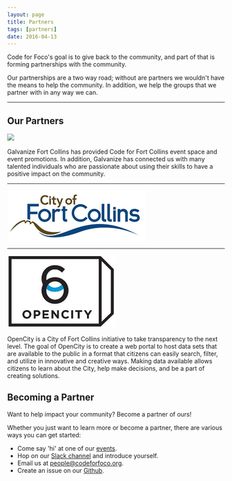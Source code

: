 ```yaml
---
layout: page
title: Partners
tags: [partners]
date: 2016-04-13
---
```


Code for Foco's goal is to give back to the community, and part of that is forming partnerships with the community.

Our partnerships are a two way road; without are partners we wouldn't have the means to help the community. In addition, we help the groups that we partner with in any way we can.

<hr class="hr-line">

## Our Partners

<a href="http://www.galvanize.com/campuses/fort-collins/"><img src="http://www.galvanize.com/wp-content/themes/galvanize/img/galvanize-logo.svg" /></a>

Galvanize Fort Collins has provided Code for Fort Collins event space and event promotions. In addition, Galvanize has connected us with many talented individuals who are passionate about using their skills to have a positive impact on the community.

<hr class="hr-line">

<a href="http://www.fcgov.com/"><img src="/assets/img/fortcollins.jpg" /></a>

<hr class="hr-line">

<a href="http://www.fcgov.com/opencity"><img src="/assets/img/opencity.jpg" /></a>

OpenCity is a City of Fort Collins initiative to take transparency to the next level. The goal of OpenCity is to create a web portal to host data sets that are available to the public in a format that citizens can easily search, filter, and utilize in innovative and creative ways. Making data available allows citizens to learn about the City, help make decisions, and be a part of creating solutions.


## Becoming a Partner

Want to help impact your community? Become a partner of ours!

Whether you just want to learn more or become a partner, there are various ways you can get started:

- Come say 'hi' at one of our [events](#events).
- Hop on our [Slack channel](https://codeforfoco.slack.com) and introduce yourself.
- Email us at [people@codeforfoco.org](mailto:people@codeforfoco.org).
- Create an issue on our [Github](https://github.com/codeforfoco).
